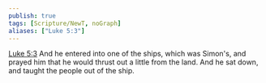 ```yaml
---
publish: true
tags: [Scripture/NewT, noGraph]
aliases: ["Luke 5:3"]
---
```

[Luke 5:3](https://churchofjesuschrist.org/study/scriptures/nt/luke/5?lang=eng&id=p3#p3) And he entered into one of the ships, which was Simon's, and prayed him that he would thrust out a little from the land. And he sat down, and taught the people out of the ship.
